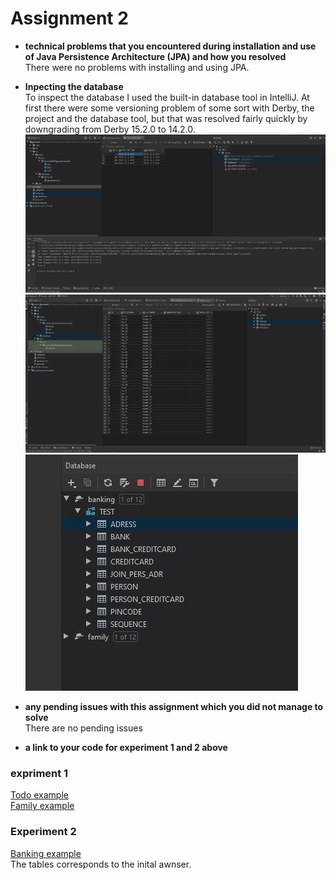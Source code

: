 # Assignment 2


* **technical problems that you encountered during installation and use of Java Persistence Architecture (JPA) and how you resolved**  
There were no problems with installing and using JPA. 

* **Inpecting the database**  
To inspect the database I used the built-in database tool in IntelliJ. At first there were some versioning problem of some sort with Derby, the project and the database tool, but that was resolved fairly quickly by downgrading from Derby 15.2.0 to 14.2.0.  
![alt text](https://github.com/Severinzz/DAT250/blob/exp2/exp2/Images/todo%20databse.jpg "Todo example database")  
![alt text](https://github.com/Severinzz/DAT250/blob/exp2/exp2/Images/family%20database.jpg "Family example database")   
![alt text](https://github.com/Severinzz/DAT250/blob/exp2/exp2/Images/banking%20databse.JPG "Banking database")  

* **any pending issues with this assignment which you did not manage to solve**  
There are no pending issues

* **a link to your code for experiment 1 and 2 above**  

### expriment 1  
[Todo example](https://github.com/Severinzz/DAT250/tree/exp2/exp2/jpa-basic)  
[Family example](https://github.com/Severinzz/DAT250/tree/exp2/exp2/family)  

### Experiment 2  
[Banking example](https://github.com/Severinzz/DAT250/tree/exp2/exp2/banking)  
The tables corresponds to the inital awnser.
